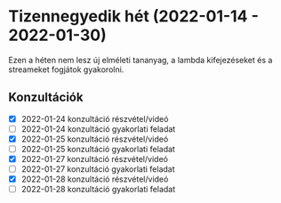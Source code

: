 # Tizennegyedik hét (2022-01-14 - 2022-01-30)

Ezen a héten nem lesz új elméleti tananyag, a lambda kifejezéseket és a streameket fogjátok gyakorolni.

## Konzultációk

* [x] 2022-01-24 konzultáció részvétel/videó
* [ ] 2022-01-24 konzultáció gyakorlati feladat
* [x] 2022-01-25 konzultáció részvétel/videó
* [ ] 2022-01-25 konzultáció gyakorlati feladat
* [x] 2022-01-27 konzultáció részvétel/videó
* [ ] 2022-01-27 konzultáció gyakorlati feladat
* [x] 2022-01-28 konzultáció részvétel/videó
* [ ] 2022-01-28 konzultáció gyakorlati feladat
